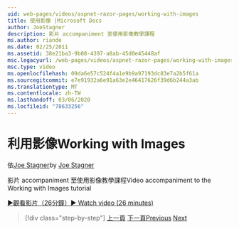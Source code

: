 ```yaml
---
uid: web-pages/videos/aspnet-razor-pages/working-with-images
title: 使用影像 |Microsoft Docs
author: JoeStagner
description: 影片 accompaniment 至使用影像教學課程
ms.author: riande
ms.date: 02/25/2011
ms.assetid: 38e21ba3-9b08-4397-a8ab-45d0e45448af
msc.legacyurl: /web-pages/videos/aspnet-razor-pages/working-with-images
msc.type: video
ms.openlocfilehash: 09da6e57c524f4a1e9b9a97193dc83e7a2b5f61a
ms.sourcegitcommit: e7e91932a6e91a63e2e46417626f39d6b244a3ab
ms.translationtype: MT
ms.contentlocale: zh-TW
ms.lasthandoff: 03/06/2020
ms.locfileid: "78633256"
---
```

# <a name="working-with-images"></a><span data-ttu-id="5fae3-103">利用影像</span><span class="sxs-lookup"><span data-stu-id="5fae3-103">Working with Images</span></span>

<span data-ttu-id="5fae3-104">依[Joe Stagner](https://github.com/JoeStagner)</span><span class="sxs-lookup"><span data-stu-id="5fae3-104">by [Joe Stagner](https://github.com/JoeStagner)</span></span>

<span data-ttu-id="5fae3-105">影片 accompaniment 至使用影像教學課程</span><span class="sxs-lookup"><span data-stu-id="5fae3-105">Video accompaniment to the Working with Images tutorial</span></span>

[<span data-ttu-id="5fae3-106">&#9654;觀看影片（26分鐘）</span><span class="sxs-lookup"><span data-stu-id="5fae3-106">&#9654; Watch video (26 minutes)</span></span>](https://channel9.msdn.com/Blogs/ASP-NET-Site-Videos/working-with-images)

> [!div class="step-by-step"]
> <span data-ttu-id="5fae3-107">[上一頁](working-with-files.md)
> [下一頁](working-with-video.md)</span><span class="sxs-lookup"><span data-stu-id="5fae3-107">[Previous](working-with-files.md)
[Next](working-with-video.md)</span></span>

